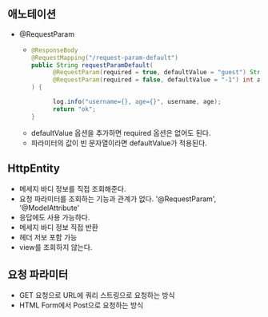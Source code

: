 ## 애노테이션

- @RequestParam
  - ```java
    @ResponseBody
    @RequestMapping("/request-param-default")
    public String requestParamDefault(
          @RequestParam(required = true, defaultValue = "guest") String username,
          @RequestParam(required = false, defaultValue = "-1") int age
    ) {
    
          log.info("username={}, age={}", username, age);
          return "ok";
    }
    ```
  - defaultValue 옵션을 추가하면 required 옵션은 없어도 된다.
  - 파라미터의 값이 빈 문자열이라면 defaultValue가 적용된다.

## HttpEntity

- 메세지 바디 정보를 직접 조회해준다.
- 요청 파라미터를 조회하는 기능과 관계가 없다. '@RequestParam', '@ModelAttribute'
- 응답에도 사용 가능하다.
- 메세지 바디 정보 직접 반환
- 헤더 저보 포함 가능
- view를 조회하지 않는다.

## 요청 파라미터

- GET 요청으로 URL에 쿼리 스트링으로 요청하는 방식
- HTML Form에서 Post으로 요청하는 방식